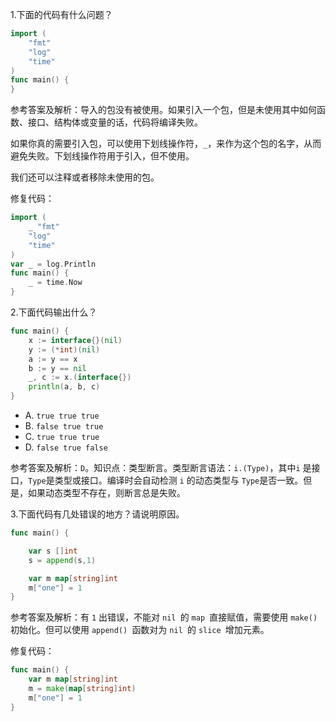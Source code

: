 1.下面的代码有什么问题？

```go
import (  
    "fmt"
    "log"
    "time"
)
func main() {  
}
```

参考答案及解析：导入的包没有被使用。如果引入一个包，但是未使用其中如何函数、接口、结构体或变量的话，代码将编译失败。

如果你真的需要引入包，可以使用下划线操作符，`_`，来作为这个包的名字，从而避免失败。下划线操作符用于引入，但不使用。

我们还可以注释或者移除未使用的包。

修复代码：

```go
import (  
    _ "fmt"
    "log"
    "time"
)
var _ = log.Println
func main() {  
    _ = time.Now
}
```

2.下面代码输出什么？

```go
func main() {
    x := interface{}(nil)
    y := (*int)(nil)
    a := y == x
    b := y == nil
    _, c := x.(interface{})
    println(a, b, c)
}
```

- A. `true true true`
- B. `false true true`
- C. `true true true`
- D. `false true false`

参考答案及解析：`D`。知识点：类型断言。类型断言语法：`i.(Type)`，其中`i` 是接口，`Type`是类型或接口。编译时会自动检测 `i` 的动态类型与 `Type`是否一致。但是，如果动态类型不存在，则断言总是失败。

3.下面代码有几处错误的地方？请说明原因。

```go
func main() {

    var s []int
    s = append(s,1)

    var m map[string]int
    m["one"] = 1 
}
```

参考答案及解析：有 `1` 出错误，不能对 `nil `的 `map `直接赋值，需要使用 `make() `初始化。但可以使用 `append() `函数对为 `nil `的 `slice `增加元素。

修复代码：

```go
func main() {
    var m map[string]int
    m = make(map[string]int)
    m["one"] = 1
}
```

